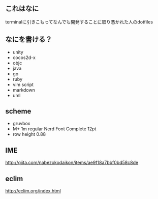 ## これはなに

terminalに引きこもってなんでも開発することに取り憑かれた人のdotfiles

## なにを書ける？

- unity
- cocos2d-x
- objc
- java
- go
- ruby
- vim script
- markdown
- uml

## scheme

- gruvbox
- M+ 1m regular Nerd Font Complete 12pt 
- row height 0.88

## IME

http://qiita.com/nabezokodaikon/items/ae9f18a7bbf0bd58c8de

## eclim
http://eclim.org/index.html
